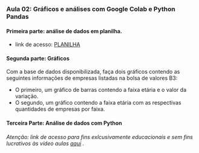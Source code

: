 ### Aula 02: Gráficos e análises com Google Colab e Python Pandas

#### Primeira parte: análise de dados em planilha.
- link de acesso: [PLANILHA](https://docs.google.com/spreadsheets/d/1mnmKw1sO3WGyhwJDb0ZE6o-DanJXLY_VOZWZnCi_QZU/edit?usp=sharing)

#### Segunda parte: Gráficos

Com a base de dados disponibilizada, faça dois gráficos contendo as seguintes informações de empresas listadas na bolsa de valores B3:  
- O primeiro, um gráfico de barras contendo a faixa etária e o valor da variação.  
- O segundo, um gráfico contendo a faixa etária com as respectivas quantidades de empresas por faixa.

#### Terceira Parte: Análise de dados com Python  


###### Atenção: link de acesso para fins exlcusivamente educacionais e sem fins lucrativos às vídeo aulas [aqui](https://youtu.be/i9mJxcrrH3o?si=U2rC4toV8RmAnOgk) .